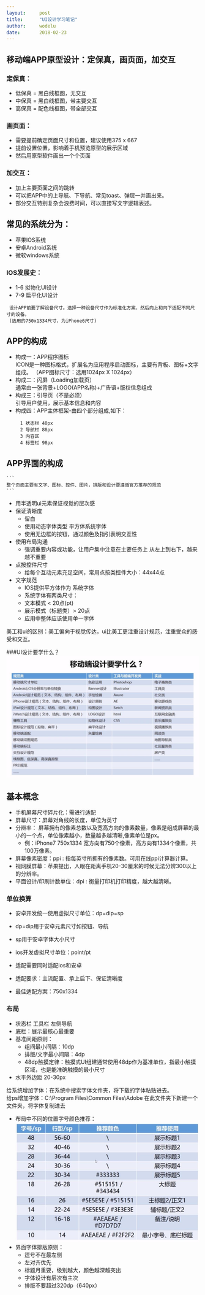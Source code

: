 ```yaml
---
layout:		post
title:		"UI设计学习笔记"
author:		wodelu
date:		2018-02-23
---
```


## 移动端APP原型设计：定保真，画页面，加交互
 ### 定保真：
   - 低保真 = 黑白线框图，无交互
   - 中保真 = 黑白线框图，带主要交互
   - 高保真 = 配色线框图，带全部交互
 
 ### 画页面：
   - 需要提前确定页面尺寸和位置，建议使用375 x 667
   - 提前设置位置，影响着手机预览原型的展示区域
   - 然后用原型软件画出一个个页面
   
 ### 加交互：
   - 加上主要页面之间的跳转
   - 可以把APP中的上导航、下导航、常见toast、弹层一并画出来。
   - 部分交互特别复杂会浪费时间，可以直接写文字逻辑表述。

## 常见的系统分为：
   - 苹果IOS系统
   - 安卓Android系统 
   - 微软windows系统
    
### IOS发展史：
   - 1-6 拟物化UI设计
   - 7-9 扁平化UI设计

```
 设计APP前要了解设备尺寸。选择一种设备尺寸作为标准化方案，然后向上和向下适配不同尺寸的设备。
 (选用的750x1334尺寸，为iPhone6尺寸)
```
 ## APP的构成
   - 构成一：APP程序图标  
        ICON是一种图标格式，扩展名为应用程序启动图标，主要有背板、图标+文字组成。
        （APP图标尺寸：选用1024px X 1024px）
   - 构成二：闪屏（Loading加载页）   
            通常由一张背景+LOGO(APP名称)+广告语+版权信息组成
   - 构成三：引导页（不是必须）  
        引导用户使用，展示基本信息和内容
   - 构成四：APP主体框架-由四个部分组成,如下：
   ```
        1 状态栏 40px
        2 导航栏 88px
        3 内容区
        4 标签栏 98px
   ```
   ## APP界面的构成
    ```
    整个页面主要有文字、图标、控件、图片，排版和设计要遵循官方推荐的规范 
    ```
   - 用半透明ui元素保证视觉的层次感
   - 保证清晰度
     - 留白
     - 使用动态字体类型 平方体系统字体
     - 使用无边框的按钮，通过颜色及指引表明交互性
   - 使用布局沟通
     - 强调重要内容或功能，让用户集中注意在主要任务上
       从左上到右下，越来越不重要
   - 点按控件尺寸
     - 给每个互动元素充足空间，常用点按类控件大小：44x44点
   - 文字规范
     - IOS提供平方体作为 系统字体
     - 系统字体有两类尺寸：
     - 文本模式 < 20点(pt)
     - 展示模式（标题类）> 20点
     - 应用中整体应该使用单一字体
     
美工和ui的区别：美工偏向于视觉传达，ui比美工更注重设计规范，注重受众的感受和交互。

###UI设计要学什么？
![](/img/in-post/essay/ui-1.jpg)


## 基本概念
- 手机屏幕尺寸碎片化：需进行适配
- 屏幕尺寸：屏幕对角线的长度，单位为英寸
- 分辨率： 屏幕拥有的像素总数以及宽高方向的像素数量，像素是组成屏幕的最小的一个点，单位像素越小，数量越多越清晰,像素单位是px。
  - 例：iPhone7 750x1334  宽方向有750个像素，高方向有1334个像素，共100万像素。
- 屏幕像素密度：ppi : 指每英寸所拥有的像素数。可用在线ppi计算器计算。
- 视网膜屏幕：苹果提出，人眼在距离手机20-30厘米的时候无法分辨300以上的分辨率。
- 平面设计/印刷计数单位：dpi : 衡量打印机打印精度，越大越清晰。
### 单位换算
- 安卓开发统一使用虚拟尺寸单位：dp=dip=sp
- dp=dip用于安卓元素尺寸如按钮、导航
- sp用于安卓字体大小尺寸

- ios开发虚拟尺寸单位：point/pt
- 适配需要同时适配ios和安卓
- 适配要求：主流配置、承上启下、保证清晰度
- 最佳适配方案：750x1334
### 布局
- 状态栏 工具栏 左侧导航 
- 底栏：展示最核心最重要
- 基准间距原则：
  - 组间最小间隔：10dp  
  - 排版/文字最小间隔：4dp
  - 48dp触摸定律：触摸式UI组建通常使用48dp作为基准单位，指最小触摸区域，也是能准确触摸的最小尺寸
- 水平外边距 20-30px

给系统增加字体：在系统中搜索字体文件夹，将下载的字体粘贴进去。    
给ps增加字体：C:\Program Files\Common Files\Adobe  在此文件夹下新建一个文件夹，将字体复制进去

- 布局中不同的位置字号颜色推荐：
![](/img/in-post/essay/ui-3.jpg)
- 界面字体排版原则：
  - 逗号不在最左侧
  - 左对齐优先
  - 标题月重要，级别越大，颜色越深越突出
  - 字体设计有层次有主次
  - 排版不要超过320dp（640px）



   

   

            